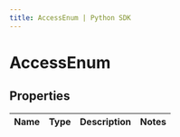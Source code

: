 ```yaml
---
title: AccessEnum | Python SDK
---
```


# AccessEnum


## Properties

Name | Type | Description | Notes
------------ | ------------- | ------------- | -------------



